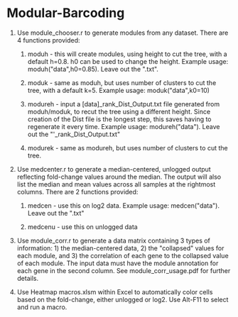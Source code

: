 # Modular-Barcoding

1. Use module_chooser.r to generate modules from any dataset. There are 4 functions provided:

     1. moduh - this will create modules, using height to cut the tree, with a default h=0.8. h0 can be used to change the height. Example usage: moduh("data",h0=0.85). Leave out the ".txt".
  
     2. moduk - same as moduh, but uses number of clusters to cut the tree, with a default k=5. Example usage: moduk("data",k0=10)
  
     3. modureh - input a [data]_rank_Dist_Output.txt file generated from moduh/moduk, to recut the tree using a different height. Since creation of the Dist file is the longest step, this saves having to regenerate it every time. Example usage: modureh("data"). Leave out the "'_rank_Dist_Output.txt"
  
     4. modurek - same as modureh, but uses number of clusters to cut the tree.

2. Use medcenter.r to generate a median-centered, unlogged output reflecting fold-change values around the median. The output will also list the median and mean values across all samples at the rightmost columns. There are 2 functions provided:

     1. medcen - use this on log2 data. Example usage: medcen("data"). Leave out the ".txt"

     2. medcenu - use this on unlogged data

4. Use module_corr.r to generate a data matrix containing 3 types of information: 1) the median-centered data, 2) the "collapsed" values for each module, and 3) the correlation of each gene to the collapsed value of each module. The input data must have the module annotation for each gene in the second column. See module_corr_usage.pdf for further details.

5. Use Heatmap macros.xlsm within Excel to automatically color cells based on the fold-change, either unlogged or log2. Use Alt-F11 to select and run a macro.
